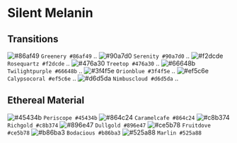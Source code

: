 # Silent Melanin

## Transitions

![#86af49](https://placehold.it/15/86af49/000000?text=+) `Greenery #86af49` ..
![#90a7d0](https://placehold.it/15/90a7d0/000000?text=+) `Serenity #90a7d0` ..
![#f2dcde](https://placehold.it/15/f2dcde/000000?text=+) `Rosequartz #f2dcde` ..
![#476a30](https://placehold.it/15/476a30/000000?text=+) `Treetop #476a30` ..
![#66648b](https://placehold.it/15/66648b/000000?text=+) `Twilightpurple #66648b` ..
![#3f4f5e](https://placehold.it/15/3f4f5e/000000?text=+) `Orionblue #3f4f5e` ..
![#ef5c6e](https://placehold.it/15/ef5c6e/000000?text=+) `Calypsocoral #ef5c6e` ..
![#d6d5da](https://placehold.it/15/d6d5da/000000?text=+) `Nimbuscloud #d6d5da` ..

## Ethereal Material

![#45434b](https://placehold.it/15/45434b/000000?text=+) `Periscope #45434b`
![#864c24](https://placehold.it/15/864c24/000000?text=+) `Caramelcafe #864c24`
![#c8b374](https://placehold.it/15/c8b374/000000?text=+) `Richgold #c8b374`
![#896e47](https://placehold.it/15/896e47/000000?text=+) `Dullgold #896e47`
![#ce5b78](https://placehold.it/15/ce5b78/000000?text=+) `Fruitdove #ce5b78`
![#b86ba3](https://placehold.it/15/b86ba3/000000?text=+) `Bodacious #b86ba3`
![#525a88](https://placehold.it/15/525a88/000000?text=+) `Marlin #525a88`
